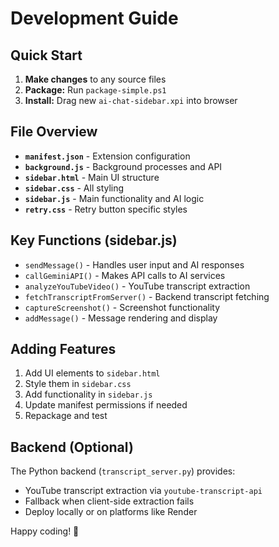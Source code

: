 # Development Guide

## Quick Start

1. **Make changes** to any source files
2. **Package:** Run `package-simple.ps1`
3. **Install:** Drag new `ai-chat-sidebar.xpi` into browser

## File Overview

- **`manifest.json`** - Extension configuration
- **`background.js`** - Background processes and API
- **`sidebar.html`** - Main UI structure
- **`sidebar.css`** - All styling
- **`sidebar.js`** - Main functionality and AI logic
- **`retry.css`** - Retry button specific styles

## Key Functions (sidebar.js)

- `sendMessage()` - Handles user input and AI responses
- `callGeminiAPI()` - Makes API calls to AI services
- `analyzeYouTubeVideo()` - YouTube transcript extraction
- `fetchTranscriptFromServer()` - Backend transcript fetching
- `captureScreenshot()` - Screenshot functionality
- `addMessage()` - Message rendering and display

## Adding Features

1. Add UI elements to `sidebar.html`
2. Style them in `sidebar.css`
3. Add functionality in `sidebar.js`
4. Update manifest permissions if needed
5. Repackage and test

## Backend (Optional)

The Python backend (`transcript_server.py`) provides:
- YouTube transcript extraction via `youtube-transcript-api`
- Fallback when client-side extraction fails
- Deploy locally or on platforms like Render

Happy coding! 🚀
